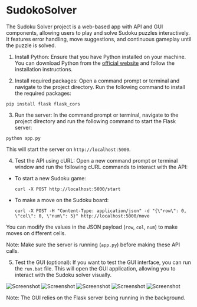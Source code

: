 # SudokoSolver
The Sudoku Solver project is a web-based app with API and GUI components, allowing users to play and solve Sudoku puzzles interactively. It features error handling, move suggestions, and continuous gameplay until the puzzle is solved.
1. Install Python: Ensure that you have Python installed on your machine. You can download Python from the [official website](https://www.python.org) and follow the installation instructions.

2. Install required packages: Open a command prompt or terminal and navigate to the project directory. Run the following command to install the required packages:

```
pip install flask flask_cors
```


3. Run the server: In the command prompt or terminal, navigate to the project directory and run the following command to start the Flask server:

```
python app.py
```


This will start the server on `http://localhost:5000`.

4. Test the API using cURL: Open a new command prompt or terminal window and run the following cURL commands to interact with the API:

- To start a new Sudoku game:
  ```
  curl -X POST http://localhost:5000/start
  ```

- To make a move on the Sudoku board:
  ```
  curl -X POST -H "Content-Type: application/json" -d "{\"row\": 0, \"col\": 0, \"num\": 5}" http://localhost:5000/move
  ```

You can modify the values in the JSON payload (`row`, `col`, `num`) to make moves on different cells.

Note: Make sure the server is running (`app.py`) before making these API calls.

5. Test the GUI (optional): If you want to test the GUI interface, you can run the `run.bat` file. This will open the GUI application, allowing you to interact with the Sudoku solver visually.

![Screenshot](https://i.ibb.co/vHyBf2S/Copy-of-pol-2.gif)
![Screenshot](https://i.ibb.co/vHyBf2S/Copy-of-pol-2.gif)
![Screenshot](https://i.ibb.co/vHyBf2S/Copy-of-pol-2.gif)
![Screenshot](https://i.ibb.co/vHyBf2S/Copy-of-pol-2.gif)
![Screenshot](https://i.ibb.co/vHyBf2S/Copy-of-pol-2.gif)


Note: The GUI relies on the Flask server being running in the background.



